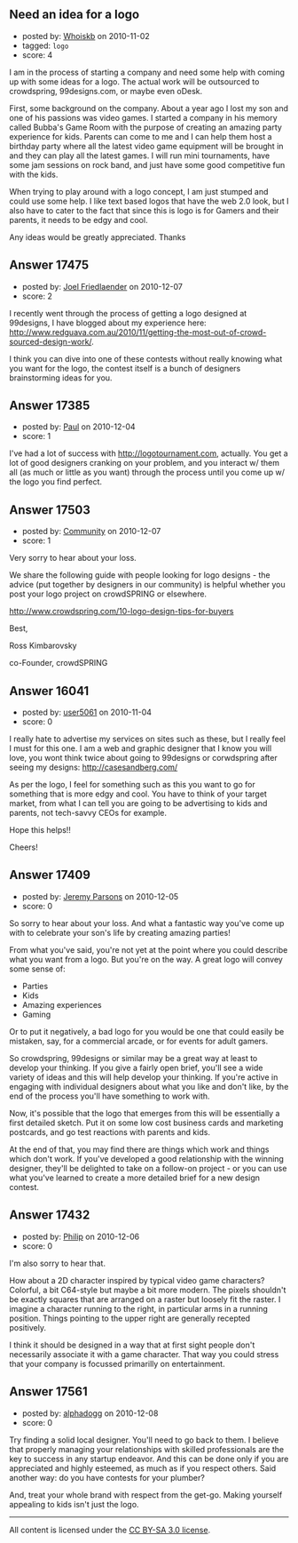 ## Need an idea for a logo

- posted by: [Whoiskb](https://stackexchange.com/users/-1/5086-whoiskb) on 2010-11-02
- tagged: `logo`
- score: 4

I am in the process of starting a company and need some help with coming up with some ideas for a logo.  The actual work will be outsourced to crowdspring, 99designs.com, or maybe even oDesk.

First, some background on the company.  About a year ago I lost my son and one of his passions was video games.  I started a company in his memory called Bubba's Game Room with the purpose of creating an amazing party experience for kids.  Parents can come to me and I can help them host a birthday party where all the latest video game equipment will be brought in and they can play all the latest games.  I will run mini tournaments, have some jam sessions on rock band, and just have some good competitive fun with the kids.

When trying to play around with a logo concept, I am just stumped and could use some help.  I like text based logos that have the web 2.0 look, but I also have to cater to the fact that since this is logo is for Gamers and their parents, it needs to be edgy and cool.

Any ideas would be greatly appreciated.
Thanks



## Answer 17475

- posted by: [Joel Friedlaender](https://stackexchange.com/users/-1/5543-joel-friedlaender) on 2010-12-07
- score: 2

I recently went through the process of getting a logo designed at 99designs, I have blogged about my experience here: http://www.redguava.com.au/2010/11/getting-the-most-out-of-crowd-sourced-design-work/.

I think you can dive into one of these contests without really knowing what you want for the logo, the contest itself is a bunch of designers brainstorming ideas for you.


## Answer 17385

- posted by: [Paul](https://stackexchange.com/users/-1/5003-paul) on 2010-12-04
- score: 1

I've had a lot of success with http://logotournament.com, actually. You get a lot of good designers cranking on your problem, and you interact w/ them all (as much or little as you want) through the process until  you come up w/ the logo you find perfect.  


## Answer 17503

- posted by: [Community](https://stackexchange.com/users/-1/-1-community) on 2010-12-07
- score: 1

Very sorry to hear about your loss. 

We share the following guide with people looking for logo designs - the advice (put together by designers in our community) is helpful whether you post your logo project on crowdSPRING or elsewhere.

http://www.crowdspring.com/10-logo-design-tips-for-buyers

Best,

Ross Kimbarovsky
<p>co-Founder, crowdSPRING


## Answer 16041

- posted by: [user5061](https://stackexchange.com/users/-1/5061-user5061) on 2010-11-04
- score: 0

I really hate to advertise my services on sites such as these, but I really feel I must for this one. I am a web and graphic designer that I know you will love, you wont think twice about going to 99designs or corwdspring after seeing my designs: http://casesandberg.com/

As per the logo, I feel for something such as this you want to go for something that is more edgy and cool. You have to think of your target market, from what I can tell you are going to be advertising to kids and parents, not tech-savvy CEOs for example.

Hope this helps!!

Cheers!


## Answer 17409

- posted by: [Jeremy Parsons](https://stackexchange.com/users/-1/4291-jeremy-parsons) on 2010-12-05
- score: 0

So sorry to hear about your loss. And what a fantastic way you've come up with to celebrate  your son's life by creating amazing parties!

From what you've said, you're not yet at the point where you could describe what you want from a logo. But you're on the way. A great logo will convey some sense of:

* Parties
* Kids
* Amazing experiences
* Gaming

Or to put it negatively, a bad logo for you would be one that could easily be mistaken, say, for a commercial arcade, or for events for adult gamers.

So crowdspring, 99designs or similar may be a great way at least to develop your thinking. If you give a fairly open brief, you'll see a wide variety of ideas and this will help develop your thinking. If you're active in engaging with individual designers about what you like and don't like, by the end of the process you'll have something to work with.

Now, it's possible that the logo that emerges from this will be essentially a first detailed sketch. Put it on some low cost business cards and marketing postcards, and go test reactions with parents and kids. 

At the end of that, you may find there are things which work and things which don't work. If you've developed a good relationship with the winning designer, they'll be delighted to take on a follow-on project - or you can use what you've learned to create a more detailed brief for a new design contest.


## Answer 17432

- posted by: [Philip](https://stackexchange.com/users/-1/5812-philip) on 2010-12-06
- score: 0

I'm also sorry to hear that.

How about a 2D character inspired by typical video game characters? Colorful, a bit C64-style but maybe a bit more modern. The pixels shouldn't be exactly squares that are arranged on a raster but loosely fit the raster. I imagine a character running to the right, in particular arms in a running position. Things pointing to the upper right are generally recepted positively.

I think it should be designed in a way that at first sight people don't necessarily associate it with a game character. That way you could stress that your company is focussed primarilly on entertainment.


## Answer 17561

- posted by: [alphadogg](https://stackexchange.com/users/-1/3197-alphadogg) on 2010-12-08
- score: 0


Try finding a solid local designer. You'll need to go back to them. I believe that properly managing your relationships with skilled professionals are the key to success in any startup endeavor. And this can be done only if you are appreciated and highly esteemed, as much as if you respect others. Said another way: do you have contests for your plumber?

And, treat your whole brand with respect from the get-go. Making yourself appealing to kids isn't just the logo. 






---

All content is licensed under the [CC BY-SA 3.0 license](https://creativecommons.org/licenses/by-sa/3.0/).
